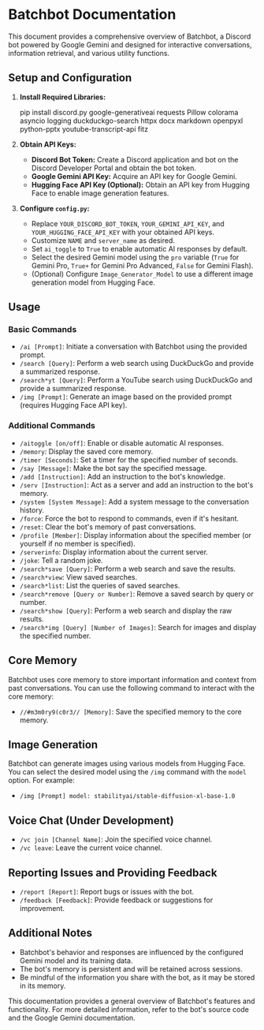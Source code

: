 # Batchbot Documentation

This document provides a comprehensive overview of Batchbot, a Discord bot powered by Google Gemini and designed for interactive conversations, information retrieval, and various utility functions.

## Setup and Configuration

1. **Install Required Libraries:**

   pip install discord.py google-generativeai requests Pillow colorama asyncio logging duckduckgo-search httpx docx markdown openpyxl python-pptx youtube-transcript-api fitz

2. **Obtain API Keys:**
   - **Discord Bot Token:** Create a Discord application and bot on the Discord Developer Portal and obtain the bot token.
   - **Google Gemini API Key:** Acquire an API key for Google Gemini.
   - **Hugging Face API Key (Optional):** Obtain an API key from Hugging Face to enable image generation features.

3. **Configure `config.py`:**
   - Replace `YOUR_DISCORD_BOT_TOKEN`, `YOUR_GEMINI_API_KEY`, and `YOUR_HUGGING_FACE_API_KEY` with your obtained API keys.
   - Customize `NAME` and `server_name` as desired.
   - Set `ai_toggle` to `True` to enable automatic AI responses by default.
   - Select the desired Gemini model using the `pro` variable (`True` for Gemini Pro, `True+` for Gemini Pro Advanced, `False` for Gemini Flash).
   - (Optional) Configure `Image_Generator_Model` to use a different image generation model from Hugging Face.

## Usage

### Basic Commands

- `/ai [Prompt]`: Initiate a conversation with Batchbot using the provided prompt.
- `/search [Query]`: Perform a web search using DuckDuckGo and provide a summarized response.
- `/search*yt [Query]`: Perform a YouTube search using DuckDuckGo and provide a summarized response.
- `/img [Prompt]`: Generate an image based on the provided prompt (requires Hugging Face API key).

### Additional Commands

- `/aitoggle [on/off]`: Enable or disable automatic AI responses.
- `/memory`: Display the saved core memory.
- `/timer [Seconds]`: Set a timer for the specified number of seconds.
- `/say [Message]`: Make the bot say the specified message.
- `/add [Instruction]`: Add an instruction to the bot's knowledge.
- `/serv [Instruction]`: Act as a server and add an instruction to the bot's memory.
- `/system [System Message]`: Add a system message to the conversation history.
- `/force`: Force the bot to respond to commands, even if it's hesitant.
- `/reset`: Clear the bot's memory of past conversations.
- `/profile [Member]`: Display information about the specified member (or yourself if no member is specified).
- `/serverinfo`: Display information about the current server.
- `/joke`: Tell a random joke.
- `/search*save [Query]`: Perform a web search and save the results.
- `/search*view`: View saved searches.
- `/search*list`: List the queries of saved searches.
- `/search*remove [Query or Number]`: Remove a saved search by query or number.
- `/search*show [Query]`: Perform a web search and display the raw results.
- `/search*img [Query] [Number of Images]`: Search for images and display the specified number.

## Core Memory

Batchbot uses core memory to store important information and context from past conversations. You can use the following command to interact with the core memory:

- `//#m3m0ry9(c0r3// [Memory]`: Save the specified memory to the core memory.

## Image Generation

Batchbot can generate images using various models from Hugging Face. You can select the desired model using the `/img` command with the `model` option. For example:

- `/img [Prompt] model: stabilityai/stable-diffusion-xl-base-1.0`

## Voice Chat (Under Development)

- `/vc join [Channel Name]`: Join the specified voice channel.
- `/vc leave`: Leave the current voice channel.

## Reporting Issues and Providing Feedback

- `/report [Report]`: Report bugs or issues with the bot.
- `/feedback [Feedback]`: Provide feedback or suggestions for improvement.

## Additional Notes

- Batchbot's behavior and responses are influenced by the configured Gemini model and its training data.
- The bot's memory is persistent and will be retained across sessions.
- Be mindful of the information you share with the bot, as it may be stored in its memory.

This documentation provides a general overview of Batchbot's features and functionality. For more detailed information, refer to the bot's source code and the Google Gemini documentation.
